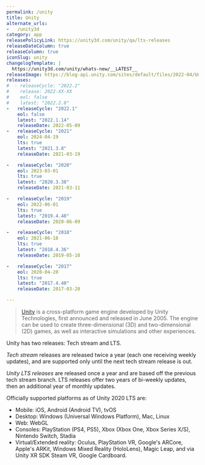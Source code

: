 ```yaml
---
permalink: /unity
title: Unity
alternate_urls:
-   /unity3d
category: app
releasePolicyLink: https://unity3d.com/unity/qa/lts-releases
releaseDateColumn: true
releaseColumn: true
iconSlug: unity
changelogTemplate: |
  https://unity3d.com/unity/whats-new/__LATEST__
releaseImage: https://blog-api.unity.com/sites/default/files/2022-04/Unity-2021-LTS-Timeline.jpg
releases:
#  - releaseCycle: "2022.2"
#    release: 2022-XX-XX
#    eol: false
#    latest: "2022.2.0"
-   releaseCycle: "2022.1"
    eol: false
    latest: "2022.1.14"
    releaseDate: 2022-05-09
-   releaseCycle: "2021"
    eol: 2024-04-19
    lts: true
    latest: "2021.3.8"
    releaseDate: 2021-03-19

-   releaseCycle: "2020"
    eol: 2023-03-01
    lts: true
    latest: "2020.3.38"
    releaseDate: 2021-03-11

-   releaseCycle: "2019"
    eol: 2022-06-01
    lts: true
    latest: "2019.4.40"
    releaseDate: 2020-06-09

-   releaseCycle: "2018"
    eol: 2021-06-18
    lts: true
    latest: "2018.4.36"
    releaseDate: 2019-05-10

-   releaseCycle: "2017"
    eol: 2020-04-20
    lts: true
    latest: "2017.4.40"
    releaseDate: 2017-03-20

---
```


> [Unity](https://unity.com/) is a cross-platform game engine developed by Unity Technologies, first announced and released in June 2005. The engine can be used to create three-dimensional (3D) and two-dimensional (2D) games, as well as interactive simulations and other experiences.

Unity has two releases: Tech stream and LTS.

*Tech stream* releases are released twice a year (each one receiving weekly updates), and are supported only until the next tech stream release is out.

*Unity LTS releases* are released once a year and are based off the previous tech stream branch. LTS releases offer two years of bi-weekly updates, then an additional year of monthly updates.

Officially supported platforms as of Unity 2020 LTS are:

- Mobile: iOS, Android (Android TV), tvOS
- Desktop: Windows (Universal Windows Platform), Mac, Linux
- Web: WebGL
- Consoles: PlayStation (PS4, PS5), Xbox (Xbox One, Xbox Series X/S), Nintendo Switch, Stadia
- Virtual/Extended reality: Oculus, PlayStation VR, Google's ARCore, Apple's ARKit, Windows Mixed Reality (HoloLens), Magic Leap, and via Unity XR SDK Steam VR, Google Cardboard.
